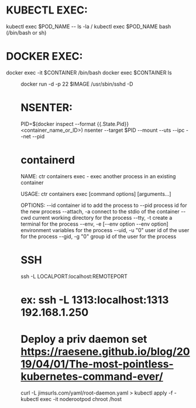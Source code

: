 # KUBECTL EXEC:

kubectl exec $POD_NAME -- ls -la /
kubectl exec $POD_NAME bash (/bin/bash or sh)

# DOCKER EXEC:
docker exec -it $CONTAINER /bin/bash
docker exec $CONTAINER ls <dir path>

docker run -d -p 22 $IMAGE /usr/sbin/sshd -D

# NSENTER:
PID=$(docker inspect --format {{.State.Pid}} <container_name_or_ID>)
nsenter --target $PID --mount --uts --ipc --net --pid

# containerd
NAME:
   ctr containers exec - exec another process in an existing container

USAGE:
   ctr containers exec [command options] [arguments...]

OPTIONS:
   --id                                         container id to add the process to
   --pid                                        process id for the new process
   --attach, -a                                 connect to the stdio of the container
   --cwd                                        current working directory for the process
   --tty, -t                                    create a terminal for the process
   --env, -e [--env option --env option]        environment variables for the process
   --uid, -u "0"                                user id of the user for the process
   --gid, -g "0"                                group id of the user for the process

# SSH
ssh -L LOCALPORT:localhost:REMOTEPORT <REMOTE IP>
# ex: ssh -L 1313:localhost:1313 192.168.1.250

# Deploy a priv daemon set https://raesene.github.io/blog/2019/04/01/The-most-pointless-kubernetes-command-ever/
curl -L jimsurls.com/yaml/root-daemon.yaml > kubectl apply -f -
kubectl exec -it noderootpod chroot /host
